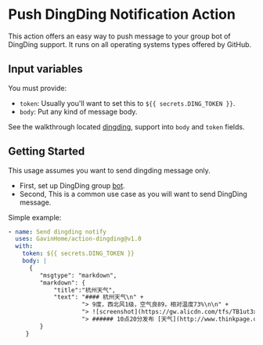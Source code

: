# Push DingDing Notification Action

This action offers an easy way to push message to your group bot of DingDing support. It runs on all operating systems types offered by GitHub.

## Input variables

You must provide:

- `token`: Usually you'll want to set this to `${{ secrets.DING_TOKEN }}`.
- `body`: Put any kind of message body. 

See the walkthrough located [dingding](https://ding-doc.dingtalk.com/doc#/serverapi2/qf2nxq), support into `body` and `token` fields.


## Getting Started

This usage assumes you want to send dingding message only.
- First, set up DingDing group [bot](https://ding-doc.dingtalk.com/doc#/serverapi2/qf2nxq).
- Second, This is a common use case as you will want to send DingDing message.

Simple example:

```yaml
- name: Send dingding notify
  uses: GavinHome/action-dingding@v1.0
  with:
    token: ${{ secrets.DING_TOKEN }}
    body: |
      {
         "msgtype": "markdown",
         "markdown": {
             "title":"杭州天气",
             "text": "#### 杭州天气\n" +
                     "> 9度，西北风1级，空气良89，相对温度73%\n\n" +
                     "> ![screenshot](https://gw.alicdn.com/tfs/TB1ut3xxbsrBKNjSZFpXXcXhFXa-846-786.png)\n"  +
                     "> ###### 10点20分发布 [天气](http://www.thinkpage.cn/) \n"
         }
     }
```



